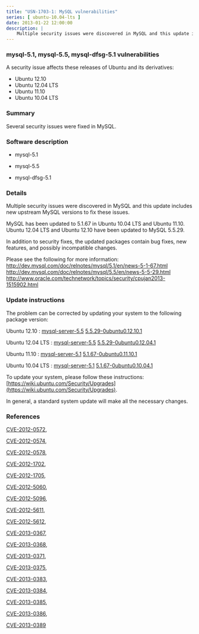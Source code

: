 ```yaml
---
title: "USN-1703-1: MySQL vulnerabilities"
series: [ ubuntu-10.04-lts ]
date: 2013-01-22 12:00:00
description: |
    Multiple security issues were discovered in MySQL and this update includes new upstream MySQL versions to fix these issues.
--- 
```

 
### mysql-5.1, mysql-5.5, mysql-dfsg-5.1 vulnerabilities

A security issue affects these releases of Ubuntu and its derivatives:

* Ubuntu 12.10
* Ubuntu 12.04 LTS
* Ubuntu 11.10
* Ubuntu 10.04 LTS

### Summary

Several security issues were fixed in MySQL. 

### Software description

* mysql-5.1 

* mysql-5.5 

* mysql-dfsg-5.1 

### Details

Multiple security issues were discovered in MySQL and this update includes new upstream MySQL versions to fix these issues.

MySQL has been updated to 5.1.67 in Ubuntu 10.04 LTS and Ubuntu 11.10. Ubuntu 12.04 LTS and Ubuntu 12.10 have been updated to MySQL 5.5.29.

In addition to security fixes, the updated packages contain bug fixes, new features, and possibly incompatible changes.

Please see the following for more information: http://dev.mysql.com/doc/relnotes/mysql/5.1/en/news-5-1-67.html http://dev.mysql.com/doc/relnotes/mysql/5.5/en/news-5-5-29.html http://www.oracle.com/technetwork/topics/security/cpujan2013-1515902.html 

### Update instructions

The problem can be corrected by updating your system to the following package version:

Ubuntu 12.10
 : [mysql-server-5.5](https://launchpad.net/ubuntu/+source/mysql-5.5) <span> [5.5.29-0ubuntu0.12.10.1](https://launchpad.net/ubuntu/+source/mysql-5.5/5.5.29-0ubuntu0.12.10.1) </span> 

Ubuntu 12.04 LTS
 : [mysql-server-5.5](https://launchpad.net/ubuntu/+source/mysql-5.5) <span> [5.5.29-0ubuntu0.12.04.1](https://launchpad.net/ubuntu/+source/mysql-5.5/5.5.29-0ubuntu0.12.04.1) </span> 

Ubuntu 11.10
 : [mysql-server-5.1](https://launchpad.net/ubuntu/+source/mysql-5.1) <span> [5.1.67-0ubuntu0.11.10.1](https://launchpad.net/ubuntu/+source/mysql-5.1/5.1.67-0ubuntu0.11.10.1) </span> 

Ubuntu 10.04 LTS
 : [mysql-server-5.1](https://launchpad.net/ubuntu/+source/mysql-dfsg-5.1) <span> [5.1.67-0ubuntu0.10.04.1](https://launchpad.net/ubuntu/+source/mysql-dfsg-5.1/5.1.67-0ubuntu0.10.04.1) </span> 

To update your system, please follow these instructions: [https://wiki.ubuntu.com/Security/Upgrades](https://wiki.ubuntu.com/Security/Upgrades).

In general, a standard system update will make all the necessary changes. 

### References

 [CVE-2012-0572](http://people.ubuntu.com/~ubuntu-security/cve/CVE-2012-0572), 

 [CVE-2012-0574](http://people.ubuntu.com/~ubuntu-security/cve/CVE-2012-0574), 

 [CVE-2012-0578](http://people.ubuntu.com/~ubuntu-security/cve/CVE-2012-0578), 

 [CVE-2012-1702](http://people.ubuntu.com/~ubuntu-security/cve/CVE-2012-1702), 

 [CVE-2012-1705](http://people.ubuntu.com/~ubuntu-security/cve/CVE-2012-1705), 

 [CVE-2012-5060](http://people.ubuntu.com/~ubuntu-security/cve/CVE-2012-5060), 

 [CVE-2012-5096](http://people.ubuntu.com/~ubuntu-security/cve/CVE-2012-5096), 

 [CVE-2012-5611](http://people.ubuntu.com/~ubuntu-security/cve/CVE-2012-5611), 

 [CVE-2012-5612](http://people.ubuntu.com/~ubuntu-security/cve/CVE-2012-5612), 

 [CVE-2013-0367](http://people.ubuntu.com/~ubuntu-security/cve/CVE-2013-0367), 

 [CVE-2013-0368](http://people.ubuntu.com/~ubuntu-security/cve/CVE-2013-0368), 

 [CVE-2013-0371](http://people.ubuntu.com/~ubuntu-security/cve/CVE-2013-0371), 

 [CVE-2013-0375](http://people.ubuntu.com/~ubuntu-security/cve/CVE-2013-0375), 

 [CVE-2013-0383](http://people.ubuntu.com/~ubuntu-security/cve/CVE-2013-0383), 

 [CVE-2013-0384](http://people.ubuntu.com/~ubuntu-security/cve/CVE-2013-0384), 

 [CVE-2013-0385](http://people.ubuntu.com/~ubuntu-security/cve/CVE-2013-0385), 

 [CVE-2013-0386](http://people.ubuntu.com/~ubuntu-security/cve/CVE-2013-0386), 

 [CVE-2013-0389](http://people.ubuntu.com/~ubuntu-security/cve/CVE-2013-0389)
 
